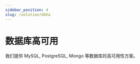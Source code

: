 ```yaml
---
sidebar_position: 4
slug: /solution/dbha
---
```


# 数据库高可用

我们提供 MySQL, PostgreSQL, Mongo 等数据库的高可用性方案。


